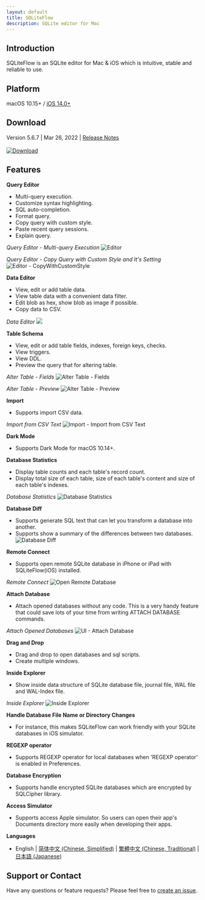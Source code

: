 ```yaml
---
layout: default
title: SQLiteFlow
description: SQLite editor for Mac
---
```


## Introduction
SQLiteFlow is an SQLite editor for Mac & iOS which is intuitive, stable and reliable to use.

## Platform
macOS 10.15+ / [iOS 14.0+](iOS)

## Download
Version 5.6.7 | Mar 26, 2022 | <a href="ReleaseNotes" target="_blank">Release Notes</a>
<br/><br/>[![Download](macOS/DownloadOnTheMacAppStore.svg)](macappstores://itunes.apple.com/app/id1378587993)

## Features

**Query Editor**

- Multi-query execution.
- Customize syntax highlighting.
- SQL auto-completion.
- Format query.
- Copy query with custom style.
- Paste recent query sessions.
- Explain query.

*Query Editor - Multi-query Execution*
![Editor](macOS/Editor.png)

*Query Editor - Copy Query with Custom Style and It's Setting*
![Editor - CopyWithCustomStyle](macOS/CopyWithCustomStyle.png)

**Data Editor**

- View, edit or add table data.
- View table data with a convenient data filter.
- Edit blob as hex, show blob as image if possible.
- Copy data to CSV.

*Data Editor*
![](macOS/DataEditor.png)

**Table Schema**

- View, edit or add table fields, indexes, foreign keys, checks.
- View triggers.
- View DDL.
- Preview the query that for altering table.

*Alter Table - Fields*
![Alter Table - Fields](macOS/AlterTable.png)

*Alter Table - Preview*
![Alter Table - Preview](macOS/AlterPreview.png)

**Import**
- Supports import CSV data.

*Import from CSV Text*
![Import - Import from CSV Text](macOS/ImportFromCSV.png)

**Dark Mode**
- Supports Dark Mode for macOS 10.14+.

**Database Statistics**
- Display table counts and each table's record count.
- Display total size of each table, size of each table's content and size of each table's indexes.

*Database Statistics*
![Database Statistics](macOS/Statistics.png)

**Database Diff**
- Supports generate SQL text that can let you transform a database into another.
- Supports show a summary of the differences between two databases.
![Database Diff](macOS/DatabaseDiff.png)

**Remote Connect**
- Supports open remote SQLite database in iPhone or iPad with SQLiteFlow(iOS) installed.

*Remote Connect*
![Open Remote Database](macOS/RemoteConnect.png)

**Attach Database**
- Attach opened databases without any code. This is a very handy feature that could save lots of your time from writing ATTACH DATABASE commands.

*Attach Opened Databases*
![UI - Attach Database](macOS/AttachDatabase.png)

**Drag and Drop**
- Drag and drop to open databases and sql scripts.
- Create multiple windows.

**Inside Explorer**
- Show inside data structure of SQLite database file, journal file, WAL file and WAL-Index file.

*Inside Explorer*
![Inside Explorer](macOS/InsideExplorer.png)

**Handle Database File Name or Directory Changes**
- For instance, this makes SQLiteFlow can work friendly with your SQLite databases in iOS simulator.

**REGEXP operator**
- Supports REGEXP operator for local databases when 'REGEXP operator' is enabled in Preferences.

**Database Encryption**
- Supports handle encrypted SQLite databases which are encrypted by SQLCipher library.

**Access Simulator**
- Supports access Apple simulator. So users can open their app's Documents directory more easily when developing their apps.

**Languages**
- English \| [简体中文 (Chinese, Simplified)](/zh-Hans) \| [繁體中文 (Chinese, Traditional)](/zh-Hant) \| [日本語 (Japanese)](/ja)

## Support or Contact
Have any questions or feature requests? Please feel free to <a href="https://github.com/SQLiteFlow/SQLiteFlow-Issues/issues" target="_blank">create an issue</a>.

